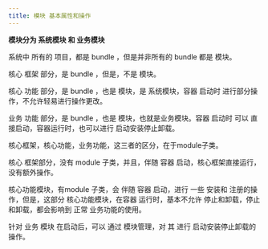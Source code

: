 ```yaml
---
title: 模块 基本属性和操作
---
```


__模块分为 系统模块 和 业务模块__

系统中 所有的 项目，都是 bundle ，但是并非所有的 bundle 都是 模块。

核心 框架 部分，是 bundle ，但是，不是 模块。

核心 功能 部分，是 bundle ，也是 模块，是 系统模块，容器 启动时 进行部分操作，不允许轻易进行操作更改。

业务 功能 部分，是 bundle ，也是 模块，也就是业务模块。容器 启动时 可以 直接启动，容器运行时，也可以进行 启动安装停止卸载。



核心框架，核心功能，业务功能，这三者的区分，在于module子类。



核心 框架部分，没有 module 子类，并且，伴随 容器 启动，核心框架直接运行，没有额外操作。

核心功能模块，有module 子类，会 伴随 容器 启动，进行 一些 安装和 注册的操作，但是，这部分 核心功能模块，在容器 运行时，基本不允许 停止和卸载，停止和卸载，都会影响到 正常 业务功能的使用。

针对 业务 模块 在启动后，可以 通过 模块管理，对 其 进行 启动安装停止卸载的操作。 



